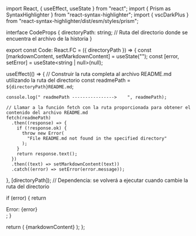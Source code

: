 import React, { useEffect, useState } from "react";
import { Prism as SyntaxHighlighter } from "react-syntax-highlighter";
import { vscDarkPlus } from "react-syntax-highlighter/dist/esm/styles/prism";

interface CodeProps {
  directoryPath: string; // Ruta del directorio donde se encuentra el archivo de la historia
}

export const Code: React.FC<CodeProps> = ({ directoryPath }) => {
  const [markdownContent, setMarkdownContent] = useState<string>("");
  const [error, setError] = useState<string | null>(null);

  useEffect(() => {
    // Construir la ruta completa al archivo README.md utilizando la ruta del directorio
    const readmePath = `${directoryPath}README.md`;

    console.log(" readmePath ---------------->    ", readmePath);

    // Llamar a la función fetch con la ruta proporcionada para obtener el contenido del archivo README.md
    fetch(readmePath)
      .then((response) => {
        if (!response.ok) {
          throw new Error(
            "File README.md not found in the specified directory"
          );
        }
        return response.text();
      })
      .then((text) => setMarkdownContent(text))
      .catch((error) => setError(error.message));
  }, [directoryPath]); // Dependencia: se volverá a ejecutar cuando cambie la ruta del directorio

  if (error) {
    return <div>Error: {error}</div>;
  }

  return (
    <SyntaxHighlighter language="tsx" style={vscDarkPlus}>
      {markdownContent}
    </SyntaxHighlighter>
  );
};
